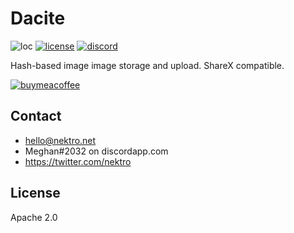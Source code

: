 # Dacite
![loc](https://tokei.rs/b1/github/nektro/dacite)
[![license](https://img.shields.io/github/license/nektro/dacite.svg)](https://github.com/nektro/dacite/blob/master/LICENSE)
[![discord](https://img.shields.io/discord/551971034593755159.svg)](https://discord.gg/P6Y4zQC)

Hash-based image image storage and upload. ShareX compatible.

[![buymeacoffee](https://www.buymeacoffee.com/assets/img/custom_images/orange_img.png)](https://www.buymeacoffee.com/nektro)

## Contact
- hello@nektro.net
- Meghan#2032 on discordapp.com
- https://twitter.com/nektro

## License
Apache 2.0
